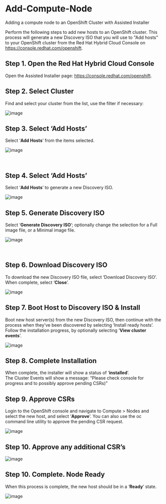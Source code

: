 # Add-Compute-Node

Adding a compute node to an OpenShift Cluster with Assisted Installer

Perform the following steps to add new hosts to an OpenShift cluster. 
This process will generate a new Discovery ISO that you will use to "Add hosts” to your OpenShift cluster from the Red Hat Hybrid Cloud Console on https://console.redhat.com/openshift.

## **Step 1.  Open the Red Hat Hybrid Cloud Console**

Open the Assisted Installer page:  https://console.redhat.com/openshift.

## **Step 2. Select Cluster**

Find and select your cluster from the list, use the filter if necessary:

![image](https://user-images.githubusercontent.com/48925593/167685522-81911e62-2d57-4335-a31b-3152e3f58df5.png)


## **Step 3. Select ‘Add Hosts’**

Select ‘**Add Hosts**’ from the items selected.  

![image](https://user-images.githubusercontent.com/48925593/167685689-10ba28f5-90fd-4136-967d-06ec61ef904b.png)

 
## **Step 4. Select ‘Add Hosts’**
Select ‘**Add Hosts**’ to generate a new Discovery ISO. 

![image](https://user-images.githubusercontent.com/48925593/167685752-ced6d2d3-c8ad-47c7-90e4-e51eb16163c9.png)


## **Step 5. Generate Discovery ISO**

Select ‘**Generate Discovery ISO**’; optionally change the selection for a Full image file, or a Minimal image file.

![image](https://user-images.githubusercontent.com/48925593/167685807-30250e5e-17db-40ce-9ce7-6cba8d38bef5.png)

 
## **Step 6.  Download Discovery ISO**

To download the new Discovery ISO file, select ‘Download Discovery ISO’.  
When complete, select ‘**Close**’.  

![image](https://user-images.githubusercontent.com/48925593/167685857-ff3596f7-0558-4203-a1c7-3ebeb73837df.png)


## **Step 7.  Boot Host to Discovery ISO & Install**

Boot new host server(s) from the new Discovery ISO, then continue with the process when they’ve been discovered by selecting ‘Install ready hosts’.  
Follow the installation progress, by optionally selecting ‘**View cluster events**’.

![image](https://user-images.githubusercontent.com/48925593/167685961-ff76a8a0-a817-4117-9bb1-c8458d1cdf66.png)


## **Step 8. Complete Installation**

When complete, the installer will show a status of ‘**installed**’.  
The Cluster Events will show a message: 
“Please check console for progress and to possibly approve pending CSRs)”


## **Step 9. Approve CSRs**

Login to the OpenShift console and navigate to Compute > Nodes and select the new host, and select ‘**Approve**’.
You can also use the oc command line utility to approve the pending CSR request.

![image](https://user-images.githubusercontent.com/48925593/167686103-7df56f8d-adcc-4ab6-8ab4-e534fcf9fd04.png)


## **Step 10. Approve any additional CSR’s**

![image](https://user-images.githubusercontent.com/48925593/167686169-9b0b9be8-e499-433e-bf76-72319491c19e.png)


## **Step 10. Complete. Node Ready**

When this process is complete, the new host should be in a ‘**Ready**’ state.  

![image](https://user-images.githubusercontent.com/48925593/167686230-30649909-2054-40fd-96a7-a3f4b85db55a.png)


